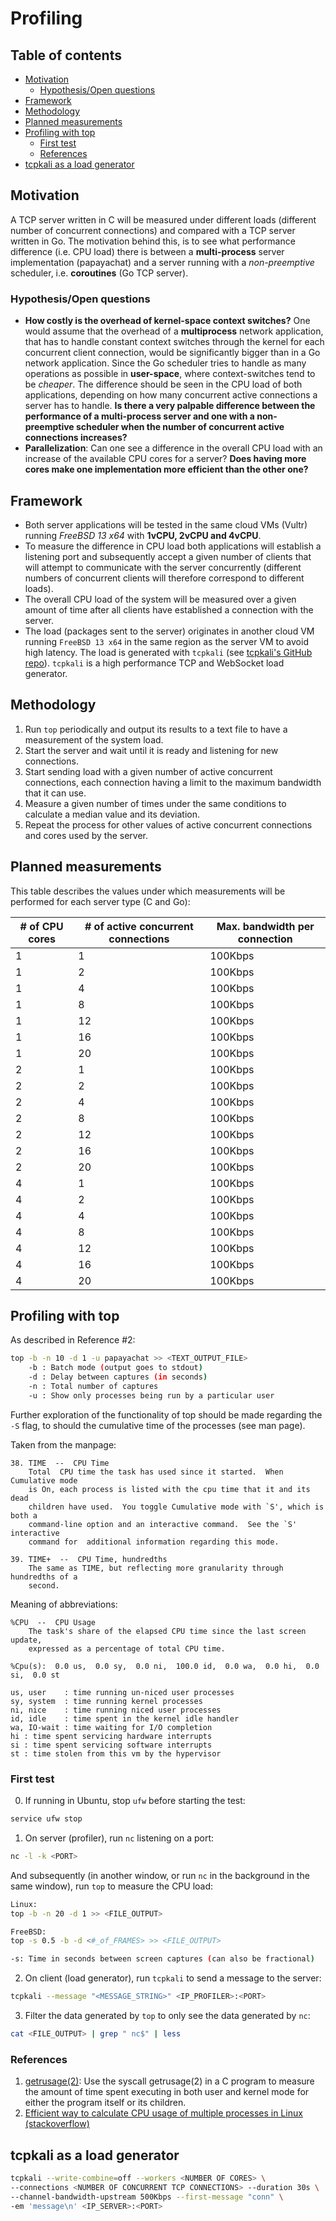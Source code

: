 # Profiling

## Table of contents
<!-- vim-markdown-toc GFM -->

* [Motivation](#motivation)
	- [Hypothesis/Open questions](#hypothesisopen-questions)
* [Framework](#framework)
* [Methodology](#methodology)
* [Planned measurements](#planned-measurements)
* [Profiling with top](#profiling-with-top)
	- [First test](#first-test)
	- [References](#references)
* [tcpkali as a load generator](#tcpkali-as-a-load-generator)

<!-- vim-markdown-toc -->

## Motivation
A TCP server written in C will be measured under different loads (different number of concurrent connections) and compared with a TCP server written in Go. The motivation behind this, is to see what performance difference (i.e. CPU load) there is between a **multi-process** server implementation (papayachat) and a server running with a _non-preemptive_ scheduler, i.e. **coroutines** (Go TCP server).

### Hypothesis/Open questions
* **How costly is the overhead of kernel-space context switches?** One would assume that the overhead of a **multiprocess** network application, that has to handle constant context switches through the kernel for each concurrent client connection, would be significantly bigger than in a Go network application. Since the Go scheduler tries to handle as many operations as possible in **user-space**, where context-switches tend to be _cheaper_. The difference should be seen in the CPU load of both applications, depending on how many concurrent active connections a server has to handle. **Is there a very palpable difference between the performance of a multi-process server and one with a non-preemptive scheduler when the number of concurrent active connections increases?**
* **Parallelization**: Can one see a difference in the overall CPU load with an increase of the available CPU cores for a server? **Does having more cores make one implementation more efficient than the other one?**

## Framework
* Both server applications will be tested in the same cloud VMs (Vultr) running _FreeBSD 13 x64_ with **1vCPU, 2vCPU and 4vCPU**.
* To measure the difference in CPU load both applications will establish a listening port and subsequently accept a given number of clients that will attempt to communicate with the server concurrently (different numbers of concurrent clients will therefore correspond to different loads).
* The overall CPU load of the system will be measured over a given amount of time after all clients have established a connection with the server.
* The load (packages sent to the server) originates in another cloud VM running `FreeBSD 13 x64` in the same region as the server VM to avoid high latency. The load is generated with `tcpkali` (see [tcpkali's GitHub repo](https://github.com/satori-com/tcpkali)). `tcpkali` is a high performance TCP and WebSocket load generator.

## Methodology
1. Run `top` periodically and output its results to a text file to have a measurement of the system load.
2. Start the server and wait until it is ready and listening for new connections.
3. Start sending load with a given number of active concurrent connections, each connection having a limit to the maximum bandwidth that it can use.
4. Measure a given number of times under the same conditions to calculate a median value and its deviation.
5. Repeat the process for other values of active concurrent connections and cores used by the server.

## Planned measurements
This table describes the values under which measurements will be performed for each server type (C and Go):

| # of CPU cores | # of active concurrent connections | Max. bandwidth per connection |
| -- | -- | -- | 
| 1  | 1 | 100Kbps |
| 1 | 2 | 100Kbps |
| 1 | 4 | 100Kbps |
| 1 | 8 | 100Kbps |
| 1 | 12 | 100Kbps |
| 1 | 16 | 100Kbps |
| 1 | 20 | 100Kbps |
| 2  | 1 | 100Kbps |
| 2 | 2 | 100Kbps |
| 2 | 4 | 100Kbps |
| 2 | 8 | 100Kbps |
| 2 | 12 | 100Kbps |
| 2 | 16 | 100Kbps |
| 2 | 20 | 100Kbps |
| 4  | 1 | 100Kbps |
| 4 | 2 | 100Kbps |
| 4 | 4 | 100Kbps |
| 4 | 8 | 100Kbps |
| 4 | 12 | 100Kbps |
| 4 | 16 | 100Kbps |
| 4 | 20 | 100Kbps |






## Profiling with top
As described in Reference #2: 

```bash
top -b -n 10 -d 1 -u papayachat >> <TEXT_OUTPUT_FILE>
	-b : Batch mode (output goes to stdout)
	-d : Delay between captures (in seconds)
	-n : Total number of captures
	-u : Show only processes being run by a particular user 
```

Further exploration of the functionality of top should be made regarding the `-S` flag, to should the cumulative time of the processes (see man page).

Taken from the manpage:

```
38. TIME  --  CPU Time
	Total  CPU time the task has used since it started.  When Cumulative mode 
	is On, each process is listed with the cpu time that it and its dead 
	children have used.  You toggle Cumulative mode with `S', which is both a 
	command-line option and an interactive command.  See the `S' interactive 
	command for  additional	information regarding this mode.

39. TIME+  --  CPU Time, hundredths
	The same as TIME, but reflecting more granularity through hundredths of a 
	second.
```

Meaning of abbreviations:

```
%CPU  --  CPU Usage
	The task's share of the elapsed CPU time since the last screen update, 
	expressed as a percentage of total CPU time.

%Cpu(s):  0.0 us,  0.0 sy,  0.0 ni,  100.0 id,  0.0 wa,  0.0 hi,  0.0 si,  0.0 st
```

```
us, user    : time running un-niced user processes
sy, system  : time running kernel processes
ni, nice    : time running niced user processes
id, idle    : time spent in the kernel idle handler
wa, IO-wait : time waiting for I/O completion
hi : time spent servicing hardware interrupts
si : time spent servicing software interrupts
st : time stolen from this vm by the hypervisor
```

### First test
0. If running in Ubuntu, stop `ufw` before starting the test:
```bash
service ufw stop
```
1. On server (profiler), run `nc` listening on a port:
```bash
nc -l -k <PORT>
``` 
And subsequently (in another window, or run `nc` in the background in the same 
window), run `top` to measure the CPU load:

```bash
Linux: 
top -b -n 20 -d 1 >> <FILE_OUTPUT> 

FreeBSD:  
top -s 0.5 -b -d <#_of_FRAMES> >> <FILE_OUTPUT>

-s: Time in seconds between screen captures (can also be fractional)
```

2. On client (load generator), run `tcpkali` to send a message to the server:
```bash
tcpkali --message "<MESSAGE_STRING>" <IP_PROFILER>:<PORT>
```

3. Filter the data generated by `top` to only see the data generated by `nc`:
```bash
cat <FILE_OUTPUT> | grep " nc$" | less
```

### References
1. [getrusage(2)](https://man7.org/linux/man-pages/man2/getrusage.2.html): Use the syscall getrusage(2) in a C program to measure the amount of time spent executing in both user and kernel mode for either the program itself or its children.
2. [Efficient way to calculate CPU usage of multiple processes in Linux (stackoverflow)](https://stackoverflow.com/questions/34103971/efficient-way-to-calculate-cpu-usage-of-multiple-processes-in-linux)

## tcpkali as a load generator
```bash
tcpkali --write-combine=off --workers <NUMBER OF CORES> \ 
--connections <NUMBER OF CONCURRENT TCP CONNECTIONS> --duration 30s \
--channel-bandwidth-upstream 500Kbps --first-message "conn" \
-em 'message\n' <IP_SERVER>:<PORT>
```
